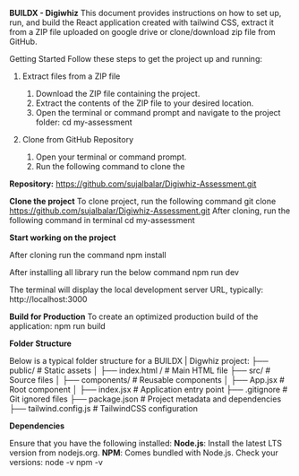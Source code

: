 **BUILDX - Digiwhiz**
This document provides instructions on how to set up, run, and build the React application created with tailwind CSS, extract it from a ZIP file uploaded on google drive or clone/download zip file from GitHub.

Getting Started
Follow these steps to get the project up and running:

1. Extract files from a ZIP file
	1. Download the ZIP file containing the project.
	2. Extract the contents of the ZIP file to your desired location.
	3. Open the terminal or command prompt and navigate to the project folder:
				cd my-assessment

2. Clone from GitHub Repository
	1. Open your terminal or command prompt.
	2. Run the following command to clone the
   
**Repository:**
https://github.com/sujalbalar/Digiwhiz-Assessment.git

**Clone the project**
To clone project, run the following command
		git clone https://github.com/sujalbalar/Digiwhiz-Assessment.git
After cloning, run the following command in terminal
		cd my-assessment	

**Start working on the project**

After cloning run the command
		npm install
		
After installing all library run the below command
		npm run dev
		
The terminal will display the local development server URL, typically:
		http://localhost:3000

**Build for Production**
To create an optimized production build of the application:
		npm run build

**Folder Structure**

Below is a typical folder structure for a BUILDX | Digwhiz project:
├── public/        # Static assets
│   ├── index.html / # Main HTML file
├── src/           # Source files
│   ├── components/ # Reusable components
│   ├── App.jsx    # Root component
│   ├── index.jsx   # Application entry point
├── .gitignore     # Git ignored files
├── package.json   # Project metadata and dependencies
├── tailwind.config.js # TailwindCSS configuration

**Dependencies**

Ensure that you have the following installed:
**Node.js**: Install the latest LTS version from nodejs.org.
**NPM**: Comes bundled with Node.js. Check your versions:
		node -v
		npm -v

